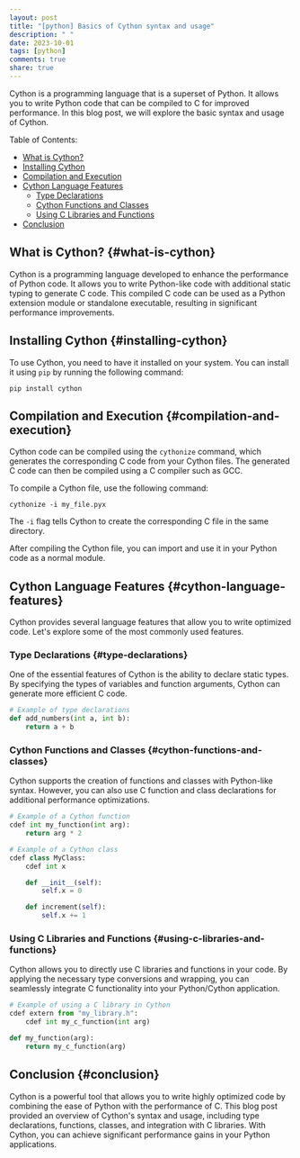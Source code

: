```yaml
---
layout: post
title: "[python] Basics of Cython syntax and usage"
description: " "
date: 2023-10-01
tags: [python]
comments: true
share: true
---
```


Cython is a programming language that is a superset of Python. It allows you to write Python code that can be compiled to C for improved performance. In this blog post, we will explore the basic syntax and usage of Cython.

Table of Contents:

- [What is Cython?](#what-is-cython)
- [Installing Cython](#installing-cython)
- [Compilation and Execution](#compilation-and-execution)
- [Cython Language Features](#cython-language-features)
  - [Type Declarations](#type-declarations)
  - [Cython Functions and Classes](#cython-functions-and-classes)
  - [Using C Libraries and Functions](#using-c-libraries-and-functions)
- [Conclusion](#conclusion)

## What is Cython? {#what-is-cython}

Cython is a programming language developed to enhance the performance of Python code. It allows you to write Python-like code with additional static typing to generate C code. This compiled C code can be used as a Python extension module or standalone executable, resulting in significant performance improvements.

## Installing Cython {#installing-cython}

To use Cython, you need to have it installed on your system. You can install it using `pip` by running the following command:

```
pip install cython
```

## Compilation and Execution {#compilation-and-execution}

Cython code can be compiled using the `cythonize` command, which generates the corresponding C code from your Cython files. The generated C code can then be compiled using a C compiler such as GCC.

To compile a Cython file, use the following command:

```
cythonize -i my_file.pyx
```

The `-i` flag tells Cython to create the corresponding C file in the same directory.

After compiling the Cython file, you can import and use it in your Python code as a normal module.

## Cython Language Features {#cython-language-features}

Cython provides several language features that allow you to write optimized code. Let's explore some of the most commonly used features.

### Type Declarations {#type-declarations}

One of the essential features of Cython is the ability to declare static types. By specifying the types of variables and function arguments, Cython can generate more efficient C code.

```python
# Example of type declarations
def add_numbers(int a, int b):
    return a + b
```

### Cython Functions and Classes {#cython-functions-and-classes}

Cython supports the creation of functions and classes with Python-like syntax. However, you can also use C function and class declarations for additional performance optimizations.

```python
# Example of a Cython function
cdef int my_function(int arg):
    return arg * 2

# Example of a Cython class
cdef class MyClass:
    cdef int x

    def __init__(self):
        self.x = 0

    def increment(self):
        self.x += 1
```

### Using C Libraries and Functions {#using-c-libraries-and-functions}

Cython allows you to directly use C libraries and functions in your code. By applying the necessary type conversions and wrapping, you can seamlessly integrate C functionality into your Python/Cython application.

```python
# Example of using a C library in Cython
cdef extern from "my_library.h":
    cdef int my_c_function(int arg)

def my_function(arg):
    return my_c_function(arg)
```

## Conclusion {#conclusion}

Cython is a powerful tool that allows you to write highly optimized code by combining the ease of Python with the performance of C. This blog post provided an overview of Cython's syntax and usage, including type declarations, functions, classes, and integration with C libraries. With Cython, you can achieve significant performance gains in your Python applications.